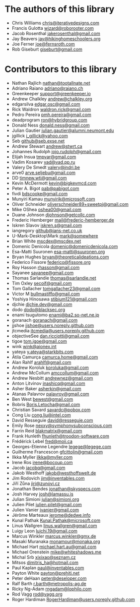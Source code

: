 # The authors of this library
- Chris Williams <chris@iterativedesigns.com>
- Francis Gulotta <wizard@roborooter.com>
- Jacob Rosenthal <jakerosenthal@gmail.com>
- Jay Beavers <jay@hikinghomeschoolers.org>
- Joe Ferner <joe@fernsroth.com>
- Rob Giseburt <giseburt@gmail.com>

# Contributors to this library
- Nathan Rajlich <nathan@tootallnate.net>
- Adriano Raiano <adriano@raiano.ch>
- Greenkeeper <support@greenkeeper.io>
- Andrew Chalkley <andrew@chalkley.org>
- edgarsilva <edgar.osc@gmail.com>
- Rick Waldron <waldron.rick@gmail.com>
- Pedro Pereira <pmh.pereira@gmail.com>
- deadprogram <ron@hybridgroup.com>
- Donald Ness <donald.ness@gmail.com>
- Julian Gautier <julian.gautier@alumni.neumont.edu>
- jgillick <j_gillick@yahoo.com>
- Seb <github@seb.exse.net>
- Andrew Stewart <andrew@stwrt.ca>
- Johannes Rudolph <jojo.rudolph@gmail.com>
- Elijah Insua <tmpvar@gmail.com>
- Vadim Kosarev <vad@vad.pp.ru>
- Valery De Smedt <valery@indri.be>
- arve0 <arve.seljebu@gmail.com>
- DD <timnew.wti@gmail.com>
- Kevin McDermott <kevin@bigkevmcd.com>
- Peter A. Bigot <pab@pabigot.com>
- fivdi <bdscooke@gmail.com>
- Munyiri Kamau <munyirik@microsoft.com>
- Oliver Schneider <oliverschneider89+sweetpi@gmail.com>
- Mike OShea <oshea00@gmail.com>
- Duane Johnson <djohnson@getcollc.com>
- Frederic Hemberger <mail@frederic-hemberger.de>
- Iskren Slavov <iskren.s@gmail.com>
- iangregory <github@ians-net.co.uk>
- U-Mark-Desktop\Mark <mark@somewhere>
- Brian White <mscdex@mscdex.net>
- Domenic Denicola <domenic@domenicdenicola.com>
- Esa-Matti Suuronen <esa-matti@suuronen.org>
- Bryan Hughes <bryan@theoreticalideations.com>
- Federico Fissore <federico@fissore.org>
- Roy Hasson <rhasson@gmail.com>
- Sayanee <sayanee@gmail.com>
- Thomas Sarlandie <thomas@sarlandie.net>
- Tim Oxley <secoif@gmail.com>
- Tom Gallacher <tomgallacher23@gmail.com>
- Victor M <bullmastiffo@gmail.com>
- Yoshiya Hinosawa <stibium121@gmail.com>
- djchie <djchie.dev@gmail.com>
- dodo <dodo@blacksec.org>
- enami tsugutomo <enami@ba2.so-net.ne.jp>
- goranach <goranach@gmail.com>
- jjshoe <jjshoe@users.noreply.github.com>
- jtcmedia <jtcmedia@users.noreply.github.com>
- objectiveSee <dan.ricciotti@gmail.com>
- tigoe <tom.igoe@gmail.com>
- wink <wink@aionex.int>
- yateya <y.ateya@starkbits.com>
- Átila Camurça <camurca.home@gmail.com>
- Alan Rahlf <arahlf@gmail.com>
- Andrew Koroluk <koroluka@gmail.com>
- Andrew McCollum <amccollum@gmail.com>
- Andrew Nesbitt <andrewnez@gmail.com>
- Anton Litvinov <jnashicq@gmail.com>
- Asher Baker <asherkin@gmail.com>
- Atanas Palavrov <palavrov@gmail.com>
- Ben West <bewest@gmail.com>
- Bobris <Boris.Letocha@gmail.com>
- Christian Savard <savardc@pobox.com>
- Cong Liu <cong.liu@intel.com>
- David Resseguie <david@resseguie.com>
- Emily Rose <nexxy@symphonysubconscious.com>
- Farrin Reid <blakmatrix@gmail.com>
- Frank Hunleth <fhunleth@troodon-software.com>
- Frédérick Lebel <fred@moii.ca>
- Georges-Etienne Legendre <legege@legege.com>
- Guilherme Francescon <gfcittolin@gmail.com>
- Ilkka Myller <ilkka@myller.com>
- Irene Ros <irene@bocoup.com>
- Jacob <jacobq@gmail.com>
- Jakob Westhoff <jakob@westhoffswelt.de>
- Jim Rodovich <jim@inventables.com>
- Jiří Zůna <jiri@zunovi.cz>
- Jonathan Bendes <jonathan@skyspecs.com>
- Josh Harvey <josh@lamassu.is>
- Julian Simioni <julian@simioni.org>
- Julien Pilet <julien.pilet@gmail.com>
- Julien Vanier <jvanier@gmail.com>
- Jérôme Marteaux <jerome@dedwe.info>
- Kunal Pathak <Kunal.Pathak@microsoft.com>
- Linus Wallgren <linus.wallgren@gmail.com>
- Luigy Leon <luichi.19@gmail.com>
- Marcus Winkler <marcus.winkler@gmx.de>
- Masaki Muranaka <monamour@monaka.org>
- Michael Hart <michael.hart.au@gmail.com>
- Michael Orenstein <mike@whiteshadows.me>
- Michal Srb <xixixao@seznam.cz>
- Mitsos <dimitris_ha@hotmail.com>
- Paul Kaplan <paul@inventables.com>
- Payton White <payton@prehiti.net>
- Peter deHaan <peter@deseloper.com>
- Ralf Barth <r.barth@metropolis-ag.de>
- Ricky Ng-Adam <rngadam@lophilo.com>
- Rod Vagg <rod@vagg.org>
- Roger Hardiman <RogerHardiman@users.noreply.github.com>
